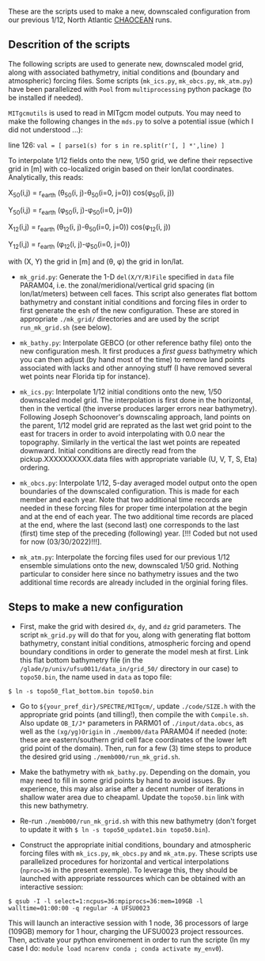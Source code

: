These are the scripts used to make a new, downscaled configuration from 
our previous 1/12, North Atlantic [CHAOCEAN](https://github.com/quentinjamet/chaocean) runs. 

## Descrition of the scripts

The following scripts are used to generate new, downscaled model grid, along with associated bathymetry, initial conditions and (boundary and atmospheric) forcing files. Some scripts (```mk_ics.py```, ```mk_obcs.py```, ```mk_atm.py```) have been parallelized with ```Pool``` from ```multiprocessing``` python package (to be installed if needed). 

```MITgcmutils``` is used to read in MITgcm model outputs. You may need to make the following changes in the ```mds.py``` to solve a potential issue (which I did not understood ...):

line 126: ```val = [ parse1(s) for s in re.split(r'[, ] *',line) ]```

To interpolate 1/12 fields onto the new, 1/50 grid, we define their repsective grid in [m] with co-localized origin based on their lon/lat coordinates. Analytically, this reads: 

X<sub>50</sub>(i,j) = r<sub>earth</sub> (&theta;<sub>50</sub>(i, j)-&theta;<sub>50</sub>(i=0, j=0)) cos(&phi;<sub>50</sub>(i, j))

Y<sub>50</sub>(i,j) = r<sub>earth</sub> (&phi;<sub>50</sub>(i, j)-&phi;<sub>50</sub>(i=0, j=0))

X<sub>12</sub>(i,j) = r<sub>earth</sub> (&theta;<sub>12</sub>(i, j)-&theta;<sub>50</sub>(i=0, j=0)) cos(&phi;<sub>12</sub>(i, j))

Y<sub>12</sub>(i,j) = r<sub>earth</sub> (&phi;<sub>12</sub>(i, j)-&phi;<sub>50</sub>(i=0, j=0))

with (X, Y) the grid in [m] and (&theta;, &phi;) the grid in lon/lat.

- ```mk_grid.py```: Generate the 1-D ```del(X/Y/R)File``` specified in ```data``` file PARAM04, i.e. the zonal/meridional/vertical grid spacing (in lon/lat/meters) between cell faces. This script also generates flat bottom bathymetry and constant initial conditions and forcing files in order to first generate the esh of the new configuration. These are stored in appropriate ```./mk_grid/``` directories and are used by the script ```run_mk_grid.sh``` (see below).

- ```mk_bathy.py```: Interpolate GEBCO (or other reference bathy file) onto the new configuration mesh. It first produces a *first guess* bathymetry which you can then adjust (by hand most of the time) to remove land points associated with lacks and other annoying stuff (I have removed several wet points near Florida tip for instance). 

- ```mk_ics.py```: Interpolate 1/12 initial conditions onto the new, 1/50 downscaled model grid. The interpolation is first done in the horizontal, then in the vertical (the inverse produces larger errors near bathymetry). Following Joseph Schoonover's downscaling approach, land points on the parent, 1/12 model grid are reprated as the last wet grid point to the east for tracers in order to avoid interpolating with 0.0 near the topography. Similarly in the vertical the last wet points are repeated downward. Initial conditions are directly read from the pickup.XXXXXXXXXX.data files with appropriate variable (U, V, T, S, Eta) ordering. 

- ```mk_obcs.py```: Interpolate 1/12, 5-day averaged model output onto the open boundaries of the downscaled configuration. This is made for each member and each year. Note that two additional time records are needed in these forcing files for proper time interpolation at the begin and at the end of each year. The two additional time records are placed at the end, where the last (second last) one corresponds to the last (first) time step of the preceding (following) year. [!!! Coded but not used for now (03/30/2022)!!!].

- ```mk_atm.py```: Interpolate the forcing files used for our previous 1/12 ensemble simulations onto the new, downscaled 1/50 grid. Nothing particular to consider here since no bathymetry issues and the two additional time records are already included in the orginial foring files.



## Steps to make a new configuration

- First, make the grid with desired ```dx```, ```dy```, and ```dz``` grid parameters. The script ```mk_grid.py``` will do that for you, along with generating flat bottom bathymetry, constant initial conditions, atmospheric forcing and opend boundary conditions in order to generate the model mesh at first. Link this flat bottom bathymetry file (in the ```/glade/p/univ/ufsu0011/data_in/grid_50/``` directory in our case) to ```topo50.bin```, the name used in ```data``` as topo file:

```$ ln -s topo50_flat_bottom.bin topo50.bin```

- Go to ```${your_pref_dir}/SPECTRE/MITgcm/```, update ```./code/SIZE.h``` with the appropriate grid points (and tilling!), then compile the with ```Compile.sh```. Also update ```OB_I/J*``` parameters in PARM01 of ```./input/data.obcs```, as well as the ```(xg/yg)Origin``` in ```./memb00/data``` PARAM04 if needed (note: these are eastern/southern grid cell face coordinates of the lower left grid point of the domain). Then, run for a few (3) time steps to produce the desired grid using ```./memb000/run_mk_grid.sh```. 

- Make the bathymetry with ```mk_bathy.py```. Depending on the domain, you may need to fill in some grid points by hand to avoid issues. By experience, this may also arise after a decent number of iterations in shallow water area due to cheapaml. Update the ```topo50.bin``` link with this new bathymetry.

- Re-run ```./memb000/run_mk_grid.sh``` with this new bathymetry (don't forget to update it with ```$ ln -s topo50_update1.bin topo50.bin```).

- Construct the appropriate initial conditions, boundary and atmospheric forcing files with ```mk_ics.py```, ```mk_obcs.py``` and ```mk_atm.py```. These scripts use parallelized procedures for horizontal and vertical interpolations (```nproc=36``` in the present exemple). To leverage this, they should be launched with appropriate ressources which can be obtained with an interactive session:

```$ qsub -I -l select=1:ncpus=36:mpiprocs=36:mem=109GB -l walltime=01:00:00 -q regular -A UFSU0023```

This will launch an interactive session with 1 node, 36 processors of large (109GB) memory for 1 hour, charging the UFSU0023 project ressources. Then, activate your python environement in order to run the scripte (In my case I do: ```module load ncarenv conda ; conda activate my_env0```).
